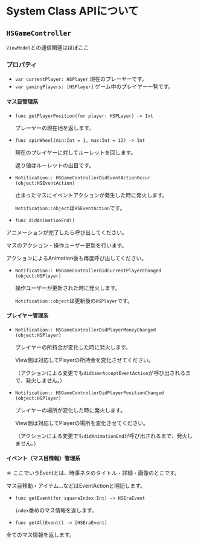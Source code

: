 #  System Class APIについて

## `HSGameController`

`ViewModel`との通信関連はほぼここ

### プロパティ
- `var currentPlayer: HSPlayer`
現在のプレーヤーです。
- `var gamingPlayers: [HSPlayer]`
ゲーム中のプレイヤー一覧です。


#### マス目管理系

- `func getPlayerPosition(for player: HSPLayer) -> Int`

  プレーヤーの現在地を返します。


- `func spinWheel(min:Int = 1, max:Int = 12) -> Int`

  現在のプレイヤーに対してルーレットを回します。

  返り値はルーレットの出目です。
  

- `Notification:: HSGameControllerDidEventActionOccur (object:HSEventAction)`

  止まったマスにイベントアクションが発生した時に発火します。

  `Notification::object`は`HSEventAction`です。


- `func didAnimationEnd()`

アニメーションが完了したら呼び出してください。

マスのアクション・操作ユーザー更新を行います。

アクションによるAnimation後も再度呼び出してください。


- `Notification:: HSGameControllerDidCurrentPlayerChanged (object:HSPlayer)`

  操作ユーザーが更新された時に発火します。

  `Notification::object`は更新後の`HSPlayer`です。


#### プレイヤー管理系

- `Notification:: HSGameControllerDidPlayerMoneyChanged (object:HSPlayer)`

  プレイヤーの所持金が変化した時に発火します。

  View側は対応してPlayerの所持金を変化させてください。

  （アクションによる変更でも`didUserAcceptEventAction`が呼び出されるまで、発火しません。）

  

- `Notification:: HSGameControllerDidPlayerPositionChanged (object:HSPlayer)`

  プレイヤーの場所が変化した時に発火します。

  View側は対応してPlayerの場所を変化させてください。

  （アクションによる変更でも`didAnimationEnd`が呼び出されるまで、発火しません。）

  

#### イベント（マス目情報）管理系

＊ ここでいうEventとは、時事ネタのタイトル・詳細・画像のとこです。

マス目移動・アイテム...などはEventActionと明記します。

- `func getEvent(for squareIndex:Int) -> HSEraEvent`

  `index`番めのマス情報を返します。

- `func getAllEvent() -> [HSEraEvent]`

全てのマス情報を返します。
